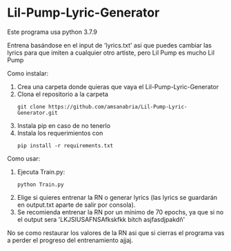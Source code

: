 # Lil-Pump-Lyric-Generator
Este programa usa python 3.7.9

Entrena basándose en el input de 'lyrics.txt' asi que puedes cambiar las lyrics para que imiten a cualquier otro artiste, pero Lil Pump es mucho Lil Pump

Como instalar:
  1. Crea una carpeta donde quieras que vaya el Lil-Pump-Lyric-Generator
  2. Clona el repositorio a la carpeta
     ``` 
     git clone https://github.com/amsanabria/Lil-Pump-Lyric-Generator.git
     ```
  3. Instala pip en caso de no tenerlo 
  4. Instala los requerimientos con  
      ```
      pip install -r requirements.txt
      ```
      
 Como usar:
  1. Ejecuta Train.py:
     ```
     python Train.py
     ```
  2. Elige si quieres entrenar la RN o generar lyrics (las lyrics se guardarán en output.txt aparte de salir por consola).
  3. Se recomienda entrenar la RN por un mínimo de 70 epochs, ya que si no el output sera 'LKJSIUSAFNSAfkskfkk bitch asjfasdjpakdñ'
 
No se como restaurar los valores de la RN asi que si cierras el programa vas a perder el progreso del entrenamiento ajjaj.

